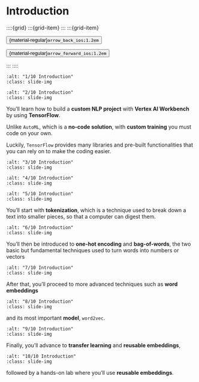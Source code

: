 # Introduction

<aside class="margin sidebar">

::::{grid}
:::{grid-item}
:::
:::{grid-item}
<div id="slide-controls" class="btn-toolbar justify-content-between">

<button id="arrow_back" class="sd-btn">{material-regular}`arrow_back_ios;1.2em`</button>

<button id="arrow_forward" class="sd-btn">{material-regular}`arrow_forward_ios;1.2em`</button>
</div>
:::
::::
</aside>
<div class="slides">
<div>

```{image} ../../../images/gcp_courses/nlp_on_gcp/text_representation/intro/001.jpg
:alt: "1/10 Introduction"
:class: slide-img
```
<div class="cell tag_remove-input tag_output_scroll docutils container">
<div class="cell_output docutils container">


</div>
</div>
</div>
</div>
<div class="slides">
<div>

```{image} ../../../images/gcp_courses/nlp_on_gcp/text_representation/intro/008.jpg
:alt: "2/10 Introduction"
:class: slide-img
```
<div class="cell tag_remove-input tag_output_scroll docutils container">
<div class="cell_output docutils container">

You’ll learn how to build a **custom NLP project** with **Vertex AI Workbench** by using **TensorFlow**.

Unlike `AutoML`, which is a **no-code solution**, with **custom training** you must code on your own. 

Luckily, `TensorFlow` provides many libraries and pre-built functionalities that you can rely on to make the coding easier.
</div>
</div>
</div>
</div>
<div class="slides">
<div>

```{image} ../../../images/gcp_courses/nlp_on_gcp/text_representation/intro/012.jpg
:alt: "3/10 Introduction"
:class: slide-img
```
<div class="cell tag_remove-input tag_output_scroll docutils container">
<div class="cell_output docutils container">


</div>
</div>
</div>
</div>
<div class="slides">
<div>

```{image} ../../../images/gcp_courses/nlp_on_gcp/text_representation/intro/013.jpg
:alt: "4/10 Introduction"
:class: slide-img
```
<div class="cell tag_remove-input tag_output_scroll docutils container">
<div class="cell_output docutils container">


</div>
</div>
</div>
</div>
<div class="slides">
<div>

```{image} ../../../images/gcp_courses/nlp_on_gcp/text_representation/intro/014.jpg
:alt: "5/10 Introduction"
:class: slide-img
```
<div class="cell tag_remove-input tag_output_scroll docutils container">
<div class="cell_output docutils container">

You’ll start with **tokenization**, which is a technique used to break down a text into smaller pieces, so that a computer can digest them.
</div>
</div>
</div>
</div>
<div class="slides">
<div>

```{image} ../../../images/gcp_courses/nlp_on_gcp/text_representation/intro/015.jpg
:alt: "6/10 Introduction"
:class: slide-img
```
<div class="cell tag_remove-input tag_output_scroll docutils container">
<div class="cell_output docutils container">

You’ll then be introduced to **one-hot encoding** and **bag-of-words**, the two basic but fundamental techniques used to turn words into numbers or vectors
</div>
</div>
</div>
</div>
<div class="slides">
<div>

```{image} ../../../images/gcp_courses/nlp_on_gcp/text_representation/intro/016.jpg
:alt: "7/10 Introduction"
:class: slide-img
```
<div class="cell tag_remove-input tag_output_scroll docutils container">
<div class="cell_output docutils container">

After that, you’ll proceed to more advanced techniques such as **word embeddings**
</div>
</div>
</div>
</div>
<div class="slides">
<div>

```{image} ../../../images/gcp_courses/nlp_on_gcp/text_representation/intro/017.jpg
:alt: "8/10 Introduction"
:class: slide-img
```
<div class="cell tag_remove-input tag_output_scroll docutils container">
<div class="cell_output docutils container">

and its most important **model**, `word2vec`.
</div>
</div>
</div>
</div>
<div class="slides">
<div>

```{image} ../../../images/gcp_courses/nlp_on_gcp/text_representation/intro/018.jpg
:alt: "9/10 Introduction"
:class: slide-img
```
<div class="cell tag_remove-input tag_output_scroll docutils container">
<div class="cell_output docutils container">

Finally, you’ll advance to **transfer learning** and **reusable embeddings**,
</div>
</div>
</div>
</div>
<div class="slides">
<div>

```{image} ../../../images/gcp_courses/nlp_on_gcp/text_representation/intro/019.jpg
:alt: "10/10 Introduction"
:class: slide-img
```
<div class="cell tag_remove-input tag_output_scroll docutils container">
<div class="cell_output docutils container">

followed by a hands-on lab where you’ll use **reusable embeddings**.
</div>
</div>
</div>
</div>
